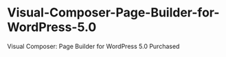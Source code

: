 # Visual-Composer-Page-Builder-for-WordPress-5.0
Visual Composer: Page Builder for WordPress 5.0 Purchased 
